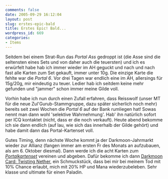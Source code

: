 ```yaml
---
comments: false
date: 2005-09-29 16:12:04
layout: post
slug: erstes-epic-bald
title: Erstes Epic! Bald...
wordpress_id: 669
categories:
- Items
---
```


Seitdem bei einem Strat-Run das _Portal Ass_ gedroppt ist (die Asse sind die seltensten eines Sets und von daher auch die teuersten) und ich es erwürfelt habe hab ich immer wieder im AH geguckt und nach und nach fast alle Karten zum Set gekauft, immer unter 10g. Die einzige Karte die fehlte war die _Portal 6_. Vor drei Tagen war endlich eine im AH, allersings für 15g/20g, mir eindeutig zu teuer. Ledier hab ich seitdem keine mehr gefunden und "jammer" schon immer meine Gilde voll.

Vorhin habe ich nun durch einen Zufall erfahren, dass Reisswolf (unser MT für die neue Zul'Gurub-Stammgruppe, dazu später sicherlich noch mehr) bereits seit zwei Wochen die _Portal 6_ auf der Bank rumliegen hat! Sowas nennt man dann wohl 'selektive Wahrnehmung'. Hab' ihn natürlich sofort per ICQ kontaktet (nicht, dass er die noch verkauft). Heute abend bekomme ich sie dann endlich (auf lau, wie sich das innerhalb der Gilde gehört) und habe damit dann das Portal-Kartenset voll.

Gutes Timing, denn nächste Woche kommt ja der Darkmoon-Jahrmarkt wieder zur Allianz (fangen immer am ersten Fr des Monats an aufzubauen, als am 6. Oktober diesmal). Dann werde ich die acht Karten zum [_Portalkartenset_](http://wow.allakhazam.com/db/item.html?witem=19277) vereinen und abgeben. Dafür bekomme ich dann [Darkmoon Card: Twisting Nether](http://wow.allakhazam.com/db/item.html?witem=19290), ein Schmuckstück, dass bei mir bei meinem Tod mit 10% Chance erlaubt, mich mit 20% HP und Mana wiederzubeleben. Sehr klasse und ultimate für einen Paladin.
